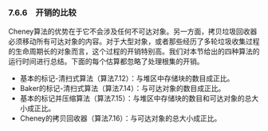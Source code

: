 ### 7.6.6　开销的比较

Cheney算法的优势在于它不会涉及任何不可达对象。另一方面，拷贝垃圾回收器必须移动所有可达对象的内容。对于大型对象，或者那些经历了多轮垃圾收集过程的生命周期长的对象而言，这个过程的开销特别高。我们对本节给出的四种算法的运行时间进行总结。下面的每个估算都忽略了处理根集的开销。

- 基本的标记-清扫式算法（算法7.12）：与堆区中存储块的数目成正比。
- Baker的标记-清扫式算法（算法7.14）：与可达对象的数目成正比。
- 基本的标记并压缩算法（算法7.15）：与堆区中存储块的数目和可达对象的总大小成正比。
- Cheney的拷贝回收器（算法7.16）：与可达对象的总大小成正比。